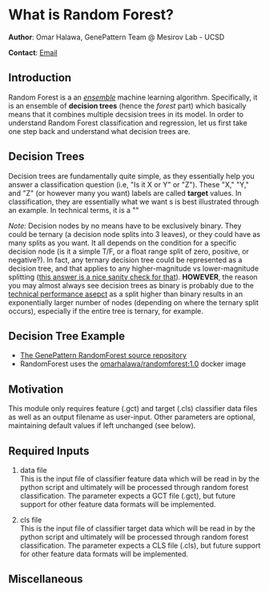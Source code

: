 # What is Random Forest?

**Author**: Omar Halawa, GenePattern Team @ Mesirov Lab - UCSD

**Contact**: [Email](mailto:ohalawa@ucsd.edu)

## Introduction

Random Forest is a an [_ensemble_](https://machinelearningmastery.com/tour-of-ensemble-learning-algorithms/) machine learning algorithm. Specifically, it is an ensemble of **decision trees** (hence the _forest_ part) which basically means that it combines multiple decsision trees in its model. In order to understand Random Forest classification and regression, let us first take one step back and understand what decision trees are.

## Decision Trees

Decision trees are fundamentally quite simple, as they essentially help you answer a classification question (i.e, "Is it X or Y" or "Z"). These "X," "Y," and "Z" (or however many you want) labels are called **target** values. In classification, they are essentially what we want s is best illustrated through an example. In technical terms, it is a ""

_Note:_ Decision nodes by no means have to be exclusively binary. They could be ternary (a decision node splits into 3 leaves), or they could have as many splits as you want. It all depends on the condition for a specific decision node (is it a simple T/F, or a float range split of zero, positive, or negative?). In fact, any ternary decision tree could be represented as a decision tree, and that applies to any higher-magnitude vs lower-magnitude splitting ([this answer is a nice sanity check for that](https://stats.stackexchange.com/a/12227)). **HOWEVER**, the reason you may almost always see decision trees as binary is probably due to the [technical performance asepct](https://stats.stackexchange.com/questions/12187/are-decision-trees-almost-always-binary-trees) as a split higher than binary results in an exponentially larger number of nodes (depending on where the ternary split occurs), especially if the entire tree is ternary, for example.


## Decision Tree Example
* [The GenePattern RandomForest source repository](https://github.com/omarhalawa3301/randomforest)
* RandomForest uses the [omarhalawa/randomforest:1.0](https://hub.docker.com/layers/omarhalawa/randomforest/1.0/images/sha256-995d424aa0fa77f608aaa5575faafad6cea966a377fdb8dd51e9144e74f7ff21?context=repo) docker image

## Motivation
This module only requires feature (.gct) and target (.cls) classifier data files as well as an output filename as user-input. Other parameters are optional, maintaining default values if left unchanged (see below).

## Required Inputs

1. data file  
    This is the input file of classifier feature data which will be read in by the python script and ultimately will be processed through random forest classification. The parameter expects a GCT file (.gct), but future support for other feature data formats will be implemented.  
      
2. cls file  
    This is the input file of classifier target data which will be read in by the python script and ultimately will be processed through random forest classification. The parameter expects a CLS file (.cls), but future support for other feature data formats will be implemented.  

## Miscellaneous

